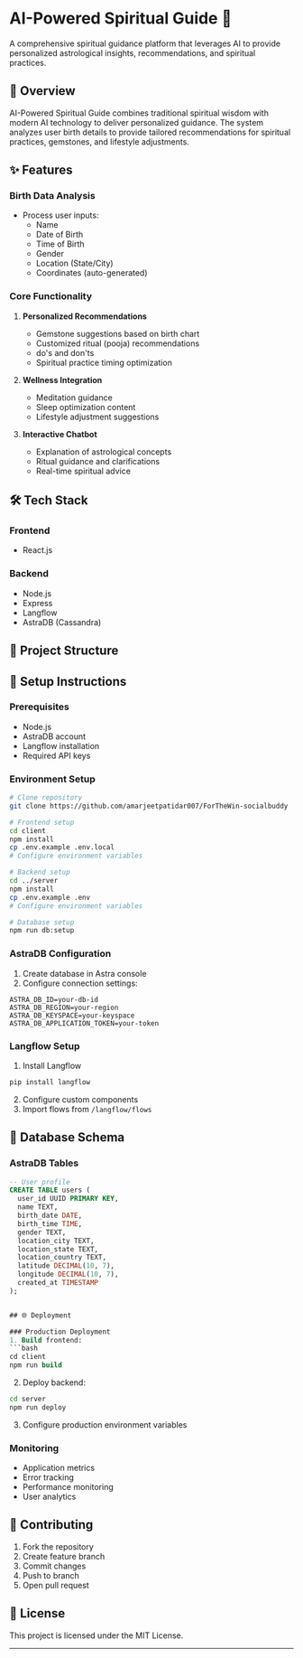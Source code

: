 # AI-Powered Spiritual Guide 🌟

A comprehensive spiritual guidance platform that leverages AI to provide personalized astrological insights, recommendations, and spiritual practices.

## 🔮 Overview

AI-Powered Spiritual Guide combines traditional spiritual wisdom with modern AI technology to deliver personalized guidance. The system analyzes user birth details to provide tailored recommendations for spiritual practices, gemstones, and lifestyle adjustments.

## ✨ Features

### Birth Data Analysis
- Process user inputs:
  - Name
  - Date of Birth
  - Time of Birth
  - Gender
  - Location (State/City)
  - Coordinates (auto-generated)

### Core Functionality
1. **Personalized Recommendations**
   - Gemstone suggestions based on birth chart
   - Customized ritual (pooja) recommendations
   - do's and don'ts
   - Spiritual practice timing optimization

2. **Wellness Integration**
   - Meditation guidance
   - Sleep optimization content
   - Lifestyle adjustment suggestions

3. **Interactive Chatbot**
   - Explanation of astrological concepts
   - Ritual guidance and clarifications
   - Real-time spiritual advice

## 🛠 Tech Stack

### Frontend
- React.js

### Backend
- Node.js
- Express
- Langflow
- AstraDB (Cassandra)


## 📂 Project Structure

## 🚀 Setup Instructions

### Prerequisites
- Node.js
- AstraDB account
- Langflow installation
- Required API keys

### Environment Setup
```bash
# Clone repository
git clone https://github.com/amarjeetpatidar007/ForTheWin-socialbuddy

# Frontend setup
cd client
npm install
cp .env.example .env.local
# Configure environment variables

# Backend setup
cd ../server
npm install
cp .env.example .env
# Configure environment variables

# Database setup
npm run db:setup
```

### AstraDB Configuration
1. Create database in Astra console
2. Configure connection settings:
```env
ASTRA_DB_ID=your-db-id
ASTRA_DB_REGION=your-region
ASTRA_DB_KEYSPACE=your-keyspace
ASTRA_DB_APPLICATION_TOKEN=your-token
```

### Langflow Setup
1. Install Langflow
```bash
pip install langflow
```
2. Configure custom components
3. Import flows from `/langflow/flows`



## 💾 Database Schema

### AstraDB Tables

```sql
-- User profile
CREATE TABLE users (
  user_id UUID PRIMARY KEY,
  name TEXT,
  birth_date DATE,
  birth_time TIME,
  gender TEXT,
  location_city TEXT,
  location_state TEXT,
  location_country TEXT,
  latitude DECIMAL(10, 7),
  longitude DECIMAL(10, 7),
  created_at TIMESTAMP
);


## 🌐 Deployment

### Production Deployment
1. Build frontend:
```bash
cd client
npm run build
```

2. Deploy backend:
```bash
cd server
npm run deploy
```

3. Configure production environment variables

### Monitoring
- Application metrics
- Error tracking
- Performance monitoring
- User analytics

## 🤝 Contributing

1. Fork the repository
2. Create feature branch
3. Commit changes
4. Push to branch
5. Open pull request

## 📄 License

This project is licensed under the MIT License.

---

